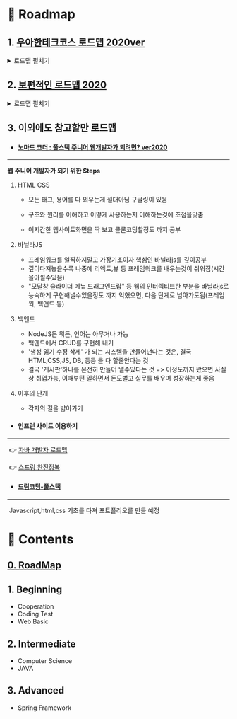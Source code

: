 # 🔘 Roadmap

## 1. [우아한테크코스 로드맵 2020ver](https://github.com/woowacourse/back-end-roadmap "우아한테크코스 로드맵")

<details>
  <summary>로드맵 펼치기</summary>
  <div markdown="1"> 
    <figure>
    <img src="./img/woowa_intro.png" alt="우아한테크소스_인트로">
    <img src="./img/woowa_backend.png" alt="우아한테크소스_백엔드">
</figure>
  </div>
</details>



## 2. [보편적인 로드맵 2020](https://github.com/devJang/developer-roadmap "로드맵")

<details>
  <summary>로드맵 펼치기</summary>
  <div markdown="1"> 
    <figure>
    <img src="./img/famous_tech_intro.png" alt="대중적인로드맵_인트로">
    <img src="./img/famous_tech_Front.png" alt="대중적인로드맵_프론트엔드">
    <img src="./img/famous_tech_back.png" alt="대중적인로드맵_백엔드">
</figure>
  </div>
</details>



## 3. 이외에도 참고할만 로드맵

* #### [노마드 코더 : 풀스택 주니어 웹개발자가 되려면? ver2020](https://www.youtube.com/watch?v=ODa9mY2bEEc&t=294s "노마드코더")
------

  **웹 주니어 개발자가 되기 위한 Steps**

1. HTML CSS 
	- 모든 태그, 용어를 다 외우는게 절대아님 구글링이 있음 
	
	- 구조와 원리를 이해하고 어떻게 사용하는지 이해하는것에 초점을맞춤 
	
	- 어지간한 웹사이트화면을 딱 보고 클론코딩할정도 까지 공부 
	
2. 바닐라JS 
	- 프레임워크를 일찍하지말고 가장기초이자 핵심인 바닐라js를 깊이공부 
	- 깊이다져놓을수록 나중에 리엑트,뷰 등 프레임워크를 배우는것이 쉬워짐(시간을아낄수있음) 
	- "모달창 슬라이더 메뉴 드래그엔드랍" 등 웹의 인터렉티브한 부분을 바닐라js로 능숙하게 구현해낼수있을정도 까지 익혔으면, 다음 단계로 넘아가도됨(프레임웍, 백앤드 등) 
3. 백엔드 
	- NodeJS든 뭐든, 언어는 아무거나 가능  
	- 백엔드에서 CRUD를 구현해 내기        
	- '생성 읽기 수정 삭제' 가 되는 시스템을 만들어낸다는 것은, 결국 HTML,CSS,JS, DB, 등등 을 다 할줄안다는 것 
	- 결국 '게시판'하나를 온전히 만들어 낼수있다는 것 => 이정도까지 왔으면 사실상 취업가능, 이때부턴 일하면서 돈도벌고 실무를 배우며 성장하는게 좋음 
4. 이후의 단게 
	- 각자의 길을 밟아가기 

- #### 인프런 사이트 이용하기

------
​	👉 [자바 개발자 로드맵](https://www.inflearn.com/roadmaps/12 "자바 개발자")

​	👉 [스프링 완전정복](https://www.inflearn.com/roadmaps/8 "자바 개발자")

- #### [드림코딩-풀스택](https://academy.dream-coding.com/pages/912e50 "드림코딩")

------

​	Javascript,html,css 기초를 다져 포트폴리오를 만들 예정



# 🔘 Contents

## [0. RoadMap](https://github.com/ChanYoung-dev/WebStudy/blob/master/docs/0.RoadMap/README.md "로드맵")

## 1. Beginning

- Cooperation
- Coding Test
- Web Basic

## 2. Intermediate

- Computer Science
- JAVA

## 3. Advanced

- Spring Framework
